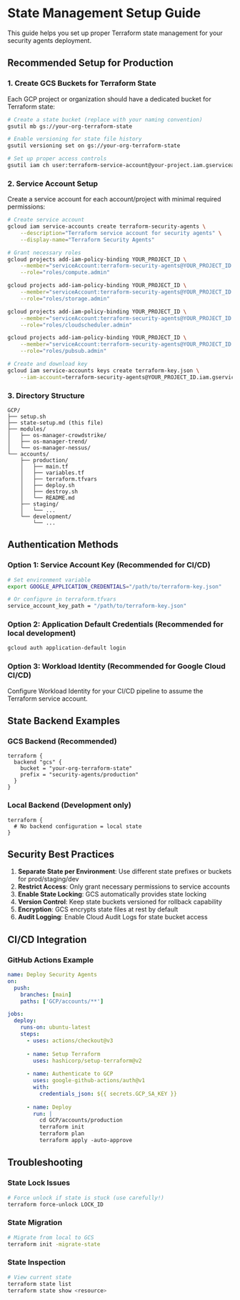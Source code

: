 # State Management Setup Guide

This guide helps you set up proper Terraform state management for your security agents deployment.

## Recommended Setup for Production

### 1. Create GCS Buckets for Terraform State

Each GCP project or organization should have a dedicated bucket for Terraform state:

```bash
# Create a state bucket (replace with your naming convention)
gsutil mb gs://your-org-terraform-state

# Enable versioning for state file history
gsutil versioning set on gs://your-org-terraform-state

# Set up proper access controls
gsutil iam ch user:terraform-service-account@your-project.iam.gserviceaccount.com:objectAdmin gs://your-org-terraform-state
```

### 2. Service Account Setup

Create a service account for each account/project with minimal required permissions:

```bash
# Create service account
gcloud iam service-accounts create terraform-security-agents \
    --description="Terraform service account for security agents" \
    --display-name="Terraform Security Agents"

# Grant necessary roles
gcloud projects add-iam-policy-binding YOUR_PROJECT_ID \
    --member="serviceAccount:terraform-security-agents@YOUR_PROJECT_ID.iam.gserviceaccount.com" \
    --role="roles/compute.admin"

gcloud projects add-iam-policy-binding YOUR_PROJECT_ID \
    --member="serviceAccount:terraform-security-agents@YOUR_PROJECT_ID.iam.gserviceaccount.com" \
    --role="roles/storage.admin"

gcloud projects add-iam-policy-binding YOUR_PROJECT_ID \
    --member="serviceAccount:terraform-security-agents@YOUR_PROJECT_ID.iam.gserviceaccount.com" \
    --role="roles/cloudscheduler.admin"

gcloud projects add-iam-policy-binding YOUR_PROJECT_ID \
    --member="serviceAccount:terraform-security-agents@YOUR_PROJECT_ID.iam.gserviceaccount.com" \
    --role="roles/pubsub.admin"

# Create and download key
gcloud iam service-accounts keys create terraform-key.json \
    --iam-account=terraform-security-agents@YOUR_PROJECT_ID.iam.gserviceaccount.com
```

### 3. Directory Structure

```
GCP/
├── setup.sh
├── state-setup.md (this file)
├── modules/
│   ├── os-manager-crowdstrike/
│   ├── os-manager-trend/
│   └── os-manager-nessus/
└── accounts/
    ├── production/
    │   ├── main.tf
    │   ├── variables.tf
    │   ├── terraform.tfvars
    │   ├── deploy.sh
    │   ├── destroy.sh
    │   └── README.md
    ├── staging/
    │   └── ...
    └── development/
        └── ...
```

## Authentication Methods

### Option 1: Service Account Key (Recommended for CI/CD)

```bash
# Set environment variable
export GOOGLE_APPLICATION_CREDENTIALS="/path/to/terraform-key.json"

# Or configure in terraform.tfvars
service_account_key_path = "/path/to/terraform-key.json"
```

### Option 2: Application Default Credentials (Recommended for local development)

```bash
gcloud auth application-default login
```

### Option 3: Workload Identity (Recommended for Google Cloud CI/CD)

Configure Workload Identity for your CI/CD pipeline to assume the Terraform service account.

## State Backend Examples

### GCS Backend (Recommended)

```hcl
terraform {
  backend "gcs" {
    bucket = "your-org-terraform-state"
    prefix = "security-agents/production"
  }
}
```

### Local Backend (Development only)

```hcl
terraform {
  # No backend configuration = local state
}
```

## Security Best Practices

1. **Separate State per Environment**: Use different state prefixes or buckets for prod/staging/dev
2. **Restrict Access**: Only grant necessary permissions to service accounts
3. **Enable State Locking**: GCS automatically provides state locking
4. **Version Control**: Keep state buckets versioned for rollback capability
5. **Encryption**: GCS encrypts state files at rest by default
6. **Audit Logging**: Enable Cloud Audit Logs for state bucket access

## CI/CD Integration

### GitHub Actions Example

```yaml
name: Deploy Security Agents
on:
  push:
    branches: [main]
    paths: ['GCP/accounts/**']

jobs:
  deploy:
    runs-on: ubuntu-latest
    steps:
      - uses: actions/checkout@v3
      
      - name: Setup Terraform
        uses: hashicorp/setup-terraform@v2
        
      - name: Authenticate to GCP
        uses: google-github-actions/auth@v1
        with:
          credentials_json: ${{ secrets.GCP_SA_KEY }}
          
      - name: Deploy
        run: |
          cd GCP/accounts/production
          terraform init
          terraform plan
          terraform apply -auto-approve
```

## Troubleshooting

### State Lock Issues
```bash
# Force unlock if state is stuck (use carefully!)
terraform force-unlock LOCK_ID
```

### State Migration
```bash
# Migrate from local to GCS
terraform init -migrate-state
```

### State Inspection
```bash
# View current state
terraform state list
terraform state show <resource>
```
